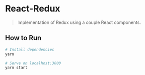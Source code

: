 # React-Redux

> Implementation of Redux using a couple React components.

## How to Run

```bash
# Install dependencies
yarn

# Serve on localhost:3000
yarn start
```
